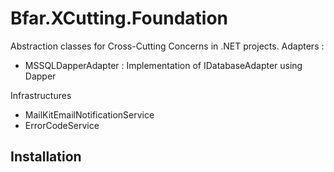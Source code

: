 ﻿# Bfar.XCutting.Foundation
Abstraction classes for Cross-Cutting Concerns in .NET projects.
Adapters :
 - MSSQLDapperAdapter : Implementation of IDatabaseAdapter using Dapper

Infrastructures
 - MailKitEmailNotificationService
 - ErrorCodeService



## Installation